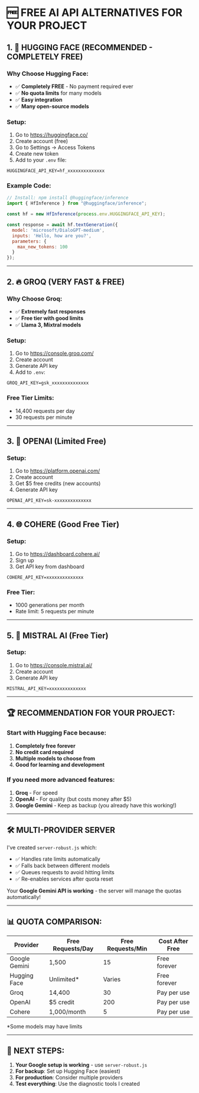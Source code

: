 # 🆓 FREE AI API ALTERNATIVES FOR YOUR PROJECT

## 1. 🚀 HUGGING FACE (RECOMMENDED - COMPLETELY FREE)

### Why Choose Hugging Face:
- ✅ **Completely FREE** - No payment required ever
- ✅ **No quota limits** for many models  
- ✅ **Easy integration**
- ✅ **Many open-source models**

### Setup:
1. Go to https://huggingface.co/
2. Create account (free)
3. Go to Settings → Access Tokens
4. Create new token
5. Add to your `.env` file:
```
HUGGINGFACE_API_KEY=hf_xxxxxxxxxxxxxx
```

### Example Code:
```javascript
// Install: npm install @huggingface/inference
import { HfInference } from "@huggingface/inference";

const hf = new HfInference(process.env.HUGGINGFACE_API_KEY);

const response = await hf.textGeneration({
  model: 'microsoft/DialoGPT-medium',
  inputs: 'Hello, how are you?',
  parameters: {
    max_new_tokens: 100
  }
});
```

---

## 2. 🔥 GROQ (VERY FAST & FREE)

### Why Choose Groq:
- ✅ **Extremely fast responses**
- ✅ **Free tier with good limits**
- ✅ **Llama 3, Mixtral models**

### Setup:
1. Go to https://console.groq.com/
2. Create account
3. Generate API key
4. Add to `.env`:
```
GROQ_API_KEY=gsk_xxxxxxxxxxxxxx
```

### Free Tier Limits:
- 14,400 requests per day
- 30 requests per minute

---

## 3. 🤖 OPENAI (Limited Free)

### Setup:
1. Go to https://platform.openai.com/
2. Create account
3. Get $5 free credits (new accounts)
4. Generate API key

```
OPENAI_API_KEY=sk-xxxxxxxxxxxxxx
```

---

## 4. 🌐 COHERE (Good Free Tier)

### Setup:
1. Go to https://dashboard.cohere.ai/
2. Sign up
3. Get API key from dashboard

```
COHERE_API_KEY=xxxxxxxxxxxxxx
```

### Free Tier:
- 1000 generations per month
- Rate limit: 5 requests per minute

---

## 5. 🎯 MISTRAL AI (Free Tier)

### Setup:
1. Go to https://console.mistral.ai/
2. Create account
3. Generate API key

```
MISTRAL_API_KEY=xxxxxxxxxxxxxx
```

---

## 🏆 RECOMMENDATION FOR YOUR PROJECT:

### Start with **Hugging Face** because:
1. **Completely free forever**
2. **No credit card required**
3. **Multiple models to choose from**
4. **Good for learning and development**

### If you need more advanced features:
1. **Groq** - For speed
2. **OpenAI** - For quality (but costs money after $5)
3. **Google Gemini** - Keep as backup (you already have this working!)

---

## 🛠️ MULTI-PROVIDER SERVER

I've created `server-robust.js` which:
- ✅ Handles rate limits automatically
- ✅ Falls back between different models
- ✅ Queues requests to avoid hitting limits
- ✅ Re-enables services after quota reset

Your **Google Gemini API is working** - the server will manage the quotas automatically!

---

## 📊 QUOTA COMPARISON:

| Provider | Free Requests/Day | Free Requests/Min | Cost After Free |
|----------|------------------|-------------------|-----------------|
| Google Gemini | 1,500 | 15 | Free forever |
| Hugging Face | Unlimited* | Varies | Free forever |
| Groq | 14,400 | 30 | Pay per use |
| OpenAI | $5 credit | 200 | Pay per use |
| Cohere | 1,000/month | 5 | Pay per use |

*Some models may have limits

---

## 🚀 NEXT STEPS:

1. **Your Google setup is working** - use `server-robust.js`
2. **For backup**: Set up Hugging Face (easiest)
3. **For production**: Consider multiple providers
4. **Test everything**: Use the diagnostic tools I created